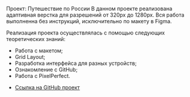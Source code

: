 Проект: Путешествие по России
В данном проекте реализована адаптивная верстка для разрешений от 320px до 1280px. 
Вся работа выполненна без инструкций, исключительно по макету в Figma. 

Реализация проекта осуществлялась с помощью следующих теоретических знаний:
- Работа с макетом;
- Grid Layout;
- Разработка интерфейса для разных устройств;
- Ознакомление с GitHub;
- Работа с PixelPerfect.

* [Ссылка на GitHub проект](https://rafael99gantus.github.io/russian-travel/)

